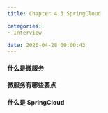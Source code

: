 ```yaml
---
title: Chapter 4.3 SpringCloud

categories:
- Interview

date: 2020-04-28 00:00:43
---
```

#### 什么是微服务

#### 微服务有哪些要点

#### 什么是 SpringCloud
